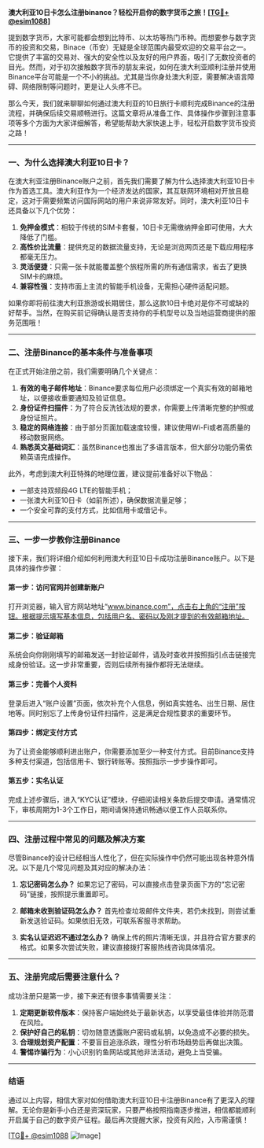 **澳大利亚10日卡怎么注册binance？轻松开启你的数字货币之旅！[[TG💪+ @esim1088](https://t.me/s/esim1088)]**

提到数字货币，大家可能都会想到比特币、以太坊等热门币种。而想要参与数字货币的投资和交易，Binace（币安）无疑是全球范围内最受欢迎的交易平台之一。它提供了丰富的交易对、强大的安全性以及友好的用户界面，吸引了无数投资者的目光。然而，对于初次接触数字货币的朋友来说，如何在澳大利亚顺利注册并使用Binance平台可能是一个不小的挑战。尤其是当你身处澳大利亚，需要解决语言障碍、网络限制等问题时，更是让人头疼不已。

那么今天，我们就来聊聊如何通过澳大利亚的10日旅行卡顺利完成Binance的注册流程，并确保后续交易顺畅进行。这篇文章将从准备工作、具体操作步骤到注意事项等多个方面为大家详细解答，希望能帮助大家快速上手，轻松开启数字货币投资之路！

---

### **一、为什么选择澳大利亚10日卡？**

在澳大利亚注册Binance账户之前，首先我们需要了解为什么选择澳大利亚10日卡作为首选工具。澳大利亚作为一个经济发达的国家，其互联网环境相对开放且稳定，这对于需要频繁访问国际网站的用户来说非常友好。同时，澳大利亚10日卡还具备以下几个优势：

1. **免押金模式**：相较于传统的SIM卡套餐，10日卡无需缴纳押金即可使用，大大降低了门槛。
2. **高性价比流量**：提供充足的数据流量支持，无论是浏览网页还是下载应用程序都毫无压力。
3. **灵活便捷**：只需一张卡就能覆盖整个旅程所需的所有通信需求，省去了更换SIM卡的麻烦。
4. **兼容性强**：支持市面上主流的智能手机设备，无需担心硬件适配问题。

如果你即将前往澳大利亚旅游或长期居住，那么这款10日卡绝对是你不可或缺的好帮手。当然，在购买前记得确认是否支持你的手机型号以及当地运营商提供的服务范围哦！

---

### **二、注册Binance的基本条件与准备事项**

在正式开始注册之前，我们需要明确几个关键点：

1. **有效的电子邮件地址**：Binance要求每位用户必须绑定一个真实有效的邮箱地址，以便接收重要通知及验证信息。
2. **身份证件扫描件**：为了符合反洗钱法规的要求，你需要上传清晰完整的护照或身份证照片。
3. **稳定的网络连接**：由于部分页面加载速度较慢，建议使用Wi-Fi或者高质量的移动数据网络。
4. **熟悉英文基础词汇**：虽然Binance也推出了多语言版本，但大部分功能仍需依赖英语完成操作。

此外，考虑到澳大利亚特殊的地理位置，建议提前准备好以下物品：
- 一部支持双频段4G LTE的智能手机；
- 一张澳大利亚10日卡（如前所述），确保数据流量足够；
- 一个安全可靠的支付方式，比如信用卡或借记卡。

---

### **三、一步一步教你注册Binance**

接下来，我们将详细介绍如何利用澳大利亚10日卡成功注册Binance账户。以下是具体的操作步骤：

#### **第一步：访问官网并创建新账户**
打开浏览器，输入官方网站地址“www.binance.com”，点击右上角的“注册”按钮。根据提示填写基本信息，包括用户名、密码以及刚才提到的有效邮箱地址。

#### **第二步：验证邮箱**
系统会向你刚刚填写的邮箱发送一封验证邮件，请及时查收并按照指引点击链接完成身份验证。这一步非常重要，否则后续所有操作都将无法继续。

#### **第三步：完善个人资料**
登录后进入“账户设置”页面，依次补充个人信息，例如真实姓名、出生日期、居住地等。同时别忘了上传身份证件扫描件，这是满足合规性要求的重要环节。

#### **第四步：绑定支付方式**
为了让资金能够顺利进出账户，你需要添加至少一种支付方式。目前Binance支持多种支付渠道，包括信用卡、银行转账等。按照指示一步步操作即可。

#### **第五步：实名认证**
完成上述步骤后，进入“KYC认证”模块，仔细阅读相关条款后提交申请。通常情况下，审核周期为1-3个工作日，期间请保持通讯畅通以便工作人员联系你。

---

### **四、注册过程中常见的问题及解决方案**

尽管Binance的设计已经相当人性化了，但在实际操作中仍然可能出现各种意外情况。以下是几个常见问题及其对应的解决办法：

1. **忘记密码怎么办？**
   如果忘记了密码，可以直接点击登录页面下方的“忘记密码”链接，按照提示重置即可。

2. **邮箱未收到验证码怎么办？**
   首先检查垃圾邮件文件夹，若仍未找到，则尝试重新发送验证码。如果依旧无效，可联系客服寻求帮助。

3. **实名认证迟迟不通过怎么办？**
   确保上传的照片清晰无误，并且符合官方要求的格式。如果多次尝试失败，建议直接拨打客服热线咨询具体情况。

---

### **五、注册完成后需要注意什么？**

成功注册只是第一步，接下来还有很多事情需要关注：

1. **定期更新软件版本**：保持客户端始终处于最新状态，以享受最佳体验并防范潜在风险。
2. **保护好自己的私钥**：切勿随意透露账户密码或私钥，以免造成不必要的损失。
3. **合理规划资产配置**：不要盲目追涨杀跌，理性分析市场趋势后再做出决策。
4. **警惕诈骗行为**：小心识别钓鱼网站或其他非法活动，避免上当受骗。

---

### **结语**

通过以上内容，相信大家对如何借助澳大利亚10日卡注册Binance有了更深入的理解。无论你是新手小白还是资深玩家，只要严格按照指南逐步推进，相信都能顺利开启属于自己的数字资产征程。最后再次提醒大家，投资有风险，入市需谨慎！

[[TG💪+ @esim1088](https://t.me/s/esim1088) ![Image](https://i.postimg.cc/4NQfJmqS/Snipaste-2025-05-13-00-14-12.png)]